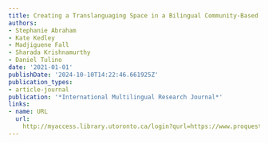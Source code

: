 ```yaml
---
title: Creating a Translanguaging Space in a Bilingual Community-Based Writing Program
authors:
- Stephanie Abraham
- Kate Kedley
- Madjiguene Fall
- Sharada Krishnamurthy
- Daniel Tulino
date: '2021-01-01'
publishDate: '2024-10-10T14:22:46.661925Z'
publication_types:
- article-journal
publication: '*International Multilingual Research Journal*'
links:
- name: URL
  url: 
    http://myaccess.library.utoronto.ca/login?qurl=https://www.proquest.com/docview/2550795385?accountid=14771&bdid=38382&_bd=0uETLGEVYZ5tu3Lvs75Fu0U2P7E%3D
---
```

